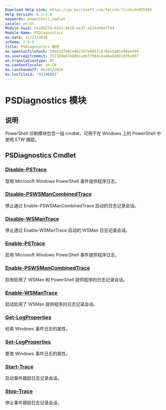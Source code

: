 ```yaml
---
Download Help Link: https://go.microsoft.com/fwlink/?linkid=855965
Help Version: 6.2.5.0
keywords: powershell,cmdlet
Locale: en-US
Module Guid: c61d6278-02a3-4618-ae37-a524d40a7f44
Module Name: PSDiagnostics
ms.date: 11/27/2018
schema: 2.0.0
title: PSDiagnostics 模块
ms.openlocfilehash: 10bd2d740ce4b21b7e0867c870a55a01a94ee499
ms.sourcegitcommit: 3571b9e87e8881adbf7984cda46a63891039a987
ms.translationtype: MT
ms.contentlocale: zh-CN
ms.lasthandoff: 06/05/2020
ms.locfileid: "93196801"
---
```

# PSDiagnostics 模块

## 说明

PowerShell 诊断模块包含一组 cmdlet，可用于在 Windows 上的 PowerShell 中使用 ETW 跟踪。

## PSDiagnostics Cmdlet

### [Disable-PSTrace](Disable-PSTrace.md)
禁用 Microsoft Windows PowerShell 事件提供程序日志。

### [Disable-PSWSManCombinedTrace](Disable-PSWSManCombinedTrace.md)
停止通过 Enable-PSWSManCombinedTrace 启动的日志记录会话。

### [Disable-WSManTrace](Disable-WSManTrace.md)
停止通过 Enable-WSManTrace 启动的 WSMan 日志记录会话。

### [Enable-PSTrace](Enable-PSTrace.md)
启用 Microsoft Windows PowerShell 事件提供程序日志。

### [Enable-PSWSManCombinedTrace](Enable-PSWSManCombinedTrace.md)
启用启用了 WSMan 和 PowerShell 提供程序的日志记录会话。

### [Enable-WSManTrace](Enable-WSManTrace.md)
启动启用了 WSMan 提供程序的日志记录会话。

### [Get-LogProperties](Get-LogProperties.md)
检索 Windows 事件日志的属性。

### [Set-LogProperties](Set-LogProperties.md)
更改 Windows 事件日志的属性。

### [Start-Trace](Start-Trace.md)
启动事件跟踪日志记录会话。

### [Stop-Trace](Stop-Trace.md)
停止事件跟踪日志记录会话。
